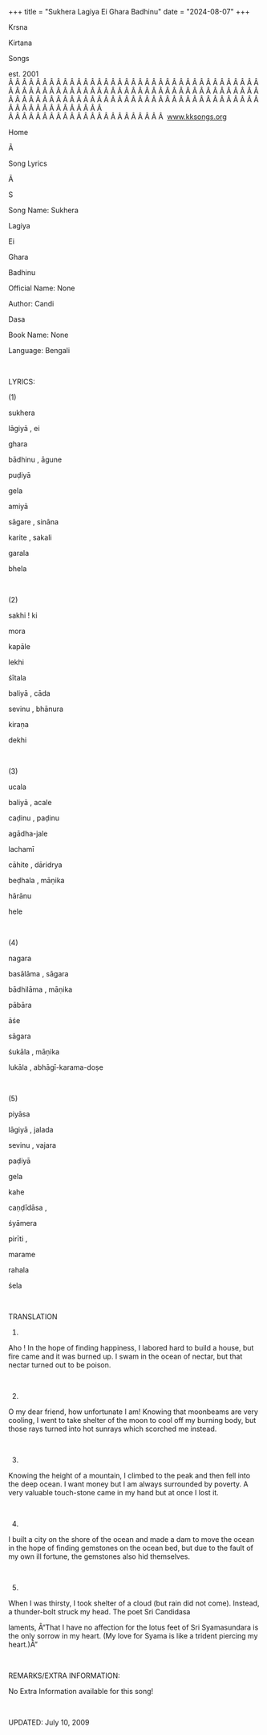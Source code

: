 +++ 
title = "Sukhera Lagiya Ei Ghara Badhinu"
date = "2024-08-07"
+++

Krsna
 
Kirtana
 
Songs

est. 2001
Â Â Â Â Â Â Â Â Â Â Â Â Â Â Â Â Â Â Â Â Â Â Â Â Â Â Â Â Â Â Â Â Â Â Â Â Â Â Â Â Â Â Â Â Â Â Â Â Â Â Â Â Â Â Â Â Â Â Â Â Â Â Â Â Â Â Â Â Â Â Â Â Â Â Â Â Â Â Â Â Â Â Â Â Â Â Â Â Â Â Â Â Â Â Â Â Â Â Â Â Â Â Â Â Â Â Â Â Â Â Â Â Â Â Â Â Â Â Â Â Â Â Â Â Â  
Â Â Â Â Â Â Â Â Â Â Â Â Â Â Â Â Â Â Â Â Â Â Â  
www.kksongs.org








Home


Ã 
 
Song Lyrics
 
Ã 
 
S


Song Name: 
Sukhera
 
Lagiya
 
Ei
 
Ghara


Badhinu


Official Name: None


Author: 
Candi
 
Dasa


Book Name: None


Language: 
Bengali




 


LYRICS:


(1)


sukhera
 
lāgiyā
, 
ei
 
ghara
 
bādhinu
, 
āgune
 
puḍiyā
 
gela


amiyā
 
sāgare
, 
sināna
 
karite
, 
sakali
 
garala
 
bhela


 


(2)


sakhi
! 
ki
 
mora


kapāle
 
lekhi


śītala
 
baliyā
, 
cāda
 
sevinu
, 
bhānura
 
kiraṇa
 
dekhi


 


(3)


ucala
 
baliyā
, 
acale
 
caḍinu
, 
paḍinu
 
agādha-jale


lachamī
 
cāhite
, 
dāridrya
 
beḍhala
, 
māṇika
 
hārānu


hele


 


(4)


nagara
 
basālāma
, 
sāgara
 
bādhilāma
, 
māṇika
 
pābāra


āśe


sāgara
 
śukāla
, 
māṇika
 
lukāla
, 
abhāgī-karama-doṣe


 


(5)


piyāsa
 
lāgiyā
, 
jalada
 
sevinu
, 
vajara
 
paḍiyā
 
gela


kahe
 
caṇḍīdāsa
,

śyāmera
 
pirīti
,

marame
 
rahala
 
śela


 


TRANSLATION


1)

Aho
! In the hope of finding happiness, I labored hard
to build a house, but fire came and it was burned up. I swam in the ocean of
nectar, but that nectar turned out to be poison.


 


2)
O my dear friend, how unfortunate I am! Knowing that moonbeams are very
cooling, I went to take shelter of the moon to cool off my burning body, but
those rays turned into hot sunrays which scorched me instead. 


 


3)
Knowing the height of a mountain, I climbed to the peak and then fell into the
deep ocean. I want money but I am always surrounded by poverty. A very valuable
touch-stone came in my hand but at once I lost it.


 


4)
I built a city on the shore of the ocean and made a dam to move the ocean in
the hope of finding gemstones on the ocean bed, but due to the fault of my own
ill fortune, the gemstones also hid themselves.


 


5)
When I was thirsty, I took shelter of a cloud (but rain did not come). Instead,
a thunder-bolt struck my head. The poet Sri 
Candidasa

laments, Â“That I have no affection for the lotus feet of Sri 
Syamasundara
 is the only sorrow in my heart. (My love for 
Syama
 is like a trident piercing my heart.)Â”


 


REMARKS/EXTRA INFORMATION:


No
Extra Information available for this song!


 


UPDATED:
 July 10, 2009